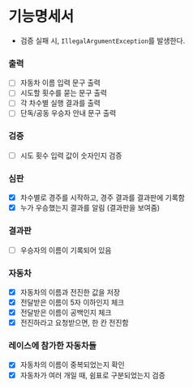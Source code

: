 # 기능명세서
- 검증 실패 시, `IllegalArgumentException`를 발생한다.

### 출력
- [ ] 자동차 이름 입력 문구 출력
- [ ] 시도할 횟수를 묻는 문구 출력
- [ ] 각 차수별 실행 결과를 출력
- [ ] 단독/공동 우승자 안내 문구 출력

### 검증
- [ ] 시도 횟수 입력 값이 숫자인지 검증

### 심판
- [x] 차수별로 경주를 시작하고, 경주 결과를 결과판에 기록함
- [x] 누가 우승했는지 결과를 알림 (결과판을 보여줌)

### 결과판
- [ ] 우승자의 이름이 기록되어 있음

### 자동차
- [x] 자동차의 이름과 전진한 값을 저장
- [x] 전달받은 이름이 5자 이하인지 체크
- [x] 전달받은 이름이 공백인지 체크
- [x] 전진하라고 요청받으면, 한 칸 전진함

### 레이스에 참가한 자동차들
- [x] 자동차의 이름이 중복되었는지 확인
- [x] 자동차가 여러 개일 때, 쉼표로 구분되었는지 검증 
